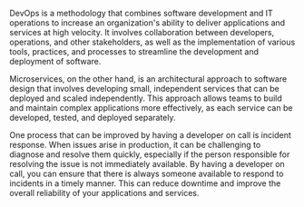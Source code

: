 DevOps is a methodology that combines software development and IT operations to increase an organization's ability to deliver applications and services at high velocity. It involves collaboration between developers, operations, and other stakeholders, as well as the implementation of various tools, practices, and processes to streamline the development and deployment of software.

Microservices, on the other hand, is an architectural approach to software design that involves developing small, independent services that can be deployed and scaled independently. This approach allows teams to build and maintain complex applications more effectively, as each service can be developed, tested, and deployed separately.

One process that can be improved by having a developer on call is incident response. When issues arise in production, it can be challenging to diagnose and resolve them quickly, especially if the person responsible for resolving the issue is not immediately available. By having a developer on call, you can ensure that there is always someone available to respond to incidents in a timely manner. This can reduce downtime and improve the overall reliability of your applications and services.
